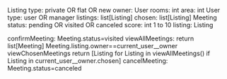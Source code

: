 Listing
  type: private OR flat OR new 
  owner: User
  rooms: int
  area: int
User 
  type: user OR manager 
  listings: list[Listing]
  chosen: list[Listing]
Meeting 
  status: pending OR visited OR canceled
  score: int 1 to 10
  listing: Listing

confirmMeeting: Meeting.status=visited
viewAllMeetings: return list[Meeting] Meeting.listing.owner==current_user__owner
viewChosenMeetings return [Listing for Listing in viewAllMeetings() if Listing in current_user__owner.chosen]
cancelMeeting: Meeting.status=canceled